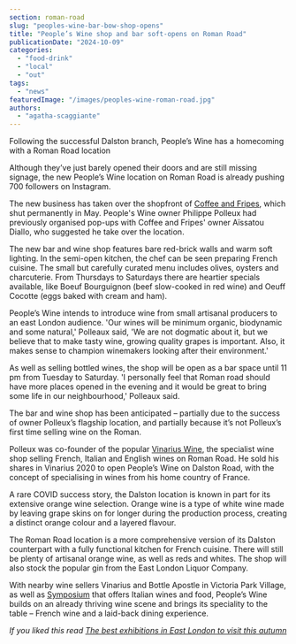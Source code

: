 ```yaml
---
section: roman-road
slug: "peoples-wine-bar-bow-shop-opens"
title: "People’s Wine shop and bar soft-opens on Roman Road"
publicationDate: "2024-10-09"
categories: 
  - "food-drink"
  - "local"
  - "out"
tags: 
  - "news"
featuredImage: "/images/peoples-wine-roman-road.jpg"
authors: 
  - "agatha-scaggiante"
---
```


Following the successful Dalston branch, People’s Wine has a homecoming with a Roman Road location

Although they’ve just barely opened their doors and are still missing signage, the new People’s Wine location on Roman Road is already pushing 700 followers on Instagram.

The new business has taken over the shopfront of [Coffee and Fripes](https://romanroadlondon.com/coffee-fripes-cafe-open/), which shut permanently in May. People's Wine owner Philippe Polleux had previously organised pop-ups with Coffee and Fripes' owner Aïssatou Diallo, who suggested he take over the location.

The new bar and wine shop features bare red-brick walls and warm soft lighting. In the semi-open kitchen, the chef can be seen preparing French cuisine. The small but carefully curated menu includes olives, oysters and charcuterie. From Thursdays to Saturdays there are heartier specials available, like Boeuf Bourguignon (beef slow-cooked in red wine) and Oeuff Cocotte (eggs baked with cream and ham). 

People’s Wine intends to introduce wine from small artisanal producers to an east London audience. 'Our wines will be minimum organic, biodynamic and some natural,' Polleaux said, 'We are not dogmatic about it, but we believe that to make tasty wine, growing quality grapes is important. Also, it makes sense to champion winemakers looking after their environment.'

As well as selling bottled wines, the shop will be open as a bar space until 11 pm from Tuesday to Saturday. 'I personally feel that Roman road should have more places opened in the evening and it would be great to bring some life in our neighbourhood,' Polleaux said.

The bar and wine shop has been anticipated – partially due to the success of owner Polleux’s flagship location, and partially because it’s not Polleux’s first time selling wine on the Roman.

Polleux was co-founder of the popular [Vinarius Wine](https://romanroadlondon.com/vinarius-bringing-italian-french-now-english-wines-roman-road/), the specialist wine shop selling French, Italian and English wines on Roman Road. He sold his shares in Vinarius 2020 to open People’s Wine on Dalston Road, with the concept of specialising in wines from his home country of France.

A rare COVID success story, the Dalston location is known in part for its extensive orange wine selection. Orange wine is a type of white wine made by leaving grape skins on for longer during the production process, creating a distinct orange colour and a layered flavour.  

The Roman Road location is a more comprehensive version of its Dalston counterpart with a fully functional kitchen for French cuisine. There will still be plenty of artisanal orange wine, as well as reds and whites. The shop will also stock the popular gin from the East London Liquor Company.

With nearby wine sellers Vinarius and Bottle Apostle in Victoria Park Village, as well as [Symposium](https://romanroadlondon.com/places/symposium/) that offers Italian wines and food, People’s Wine builds on an already thriving wine scene and brings its speciality to the table – French wine and a laid-back dining experience.

_If you liked this read [The best exhibitions in East London to visit this autumn](https://romanroadlondon.com/art-exhibitions-east-london/)_
